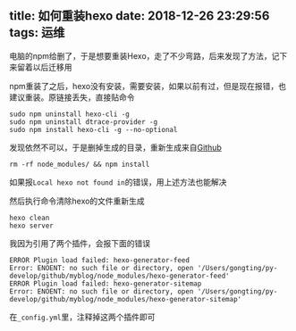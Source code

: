title: 如何重装hexo
date: 2018-12-26 23:29:56
tags: 运维
---

电脑的npm给删了，于是想要重装Hexo，走了不少弯路，后来发现了方法，记下来留着以后迁移用 <!--more-->

npm重装了之后，hexo没有安装，需要安装，如果以前有过，但是现在报错，也建议重装。原链接丢失，直接贴命令

```
sudo npm uninstall hexo-cli -g
sudo npm uninstall dtrace-provider -g
sudo npm install hexo-cli -g --no-optional
```

发现依然不可以，于是删掉生成的目录，重新生成来自[Github](https://github.com/hexojs/hexo/issues/2076#issuecomment-273472704)

```
rm -rf node_modules/ && npm install
```

如果报`Local hexo not found in`的错误，用上述方法也能解决

然后执行命令清除hexo的文件重新生成

```
hexo clean
hexo server
```

我因为引用了两个插件，会报下面的错误

```
ERROR Plugin load failed: hexo-generator-feed
Error: ENOENT: no such file or directory, open '/Users/gongting/py-develop/github/myblog/node_modules/hexo-generator-feed'
ERROR Plugin load failed: hexo-generator-sitemap
Error: ENOENT: no such file or directory, open '/Users/gongting/py-develop/github/myblog/node_modules/hexo-generator-sitemap'
```

在`_config.yml`里，注释掉这两个插件即可
